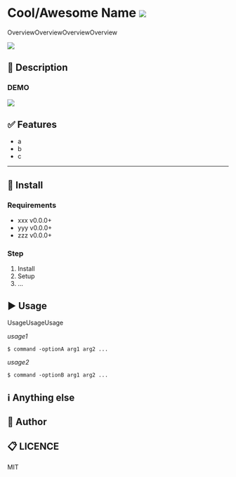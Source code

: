 # Cool/Awesome Name ![](https://dummyimage.com/64&text=logo)
<!-- add logo image if you like -->

OverviewOverviewOverviewOverview
<!-- One sentence about your product and what it dose.-->

![](	https://img.shields.io/circleci/project/github/RedSparr0w/node-csgo-parser.svg)
<!-- add ci status badge -->

## :pushpin: Description

### DEMO

![](https://dummyimage.com/320x160&text=demo-image)
<!-- add gif image if you like -->

## :white_check_mark: Features
<!-- list up your product features. -->
- a
- b
- c

---

## :floppy_disk: Install
### Requirements
<!-- show dependencies first -->
* xxx v0.0.0+
* yyy v0.0.0+
* zzz v0.0.0+

### Step
1. Install
1. Setup
1. ...

## :arrow_forward: Usage
UsageUsageUsage
<!-- show basic usage -->

*usage1*
```
$ command -optionA arg1 arg2 ...
```

*usage2*
```
$ command -optionB arg1 arg2 ...
```

## :information_source: Anything else
<!-- show how to test, how to contribute -->

## :pencil: Author
<!-- your name -->

## :clipboard: LICENCE
MIT